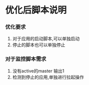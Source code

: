 # 优化后脚本说明
### 优化要求
1) 对于应用的启动脚本,可以单独启动
2) 停止的脚本也可以单独停止

### 对于监控脚本需求
1) 没有active的master 输出1
2) 检测到停止的应用,单独进行拉起操作
